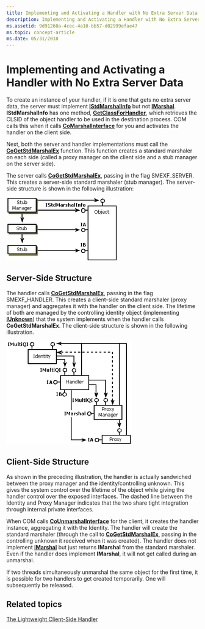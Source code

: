 ```yaml
---
title: Implementing and Activating a Handler with No Extra Server Data
description: Implementing and Activating a Handler with No Extra Server Data
ms.assetid: 9d91260a-4cec-4a10-bb57-d02999efae47
ms.topic: concept-article
ms.date: 05/31/2018
---
```


# Implementing and Activating a Handler with No Extra Server Data

To create an instance of your handler, if it is one that gets no extra server data, the server must implement [**IStdMarshalInfo**](/windows/win32/api/objidlbase/nn-objidlbase-istdmarshalinfo) but not [**IMarshal**](/windows/win32/api/objidlbase/nn-objidlbase-imarshal). **IStdMarshalInfo** has one method, [**GetClassForHandler**](/windows/win32/api/objidlbase/nf-objidlbase-istdmarshalinfo-getclassforhandler), which retrieves the CLSID of the object handler to be used in the destination process. COM calls this when it calls [**CoMarshalInterface**](/windows/desktop/api/combaseapi/nf-combaseapi-comarshalinterface) for you and activates the handler on the client side.

Next, both the server and handler implementations must call the [**CoGetStdMarshalEx**](/windows/desktop/api/combaseapi/nf-combaseapi-cogetstdmarshalex) function. This function creates a standard marshaler on each side (called a proxy manager on the client side and a stub manager on the server side).

The server calls [**CoGetStdMarshalEx**](/windows/desktop/api/combaseapi/nf-combaseapi-cogetstdmarshalex), passing in the flag SMEXF\_SERVER. This creates a server-side standard marshaler (stub manager). The server-side structure is shown in the following illustration:

![Diagram that shows the server-side structure.](images/b47b3bc0-3e7d-4be4-9767-7ae436bd1b21.png)

## Server-Side Structure

The handler calls [**CoGetStdMarshalEx**](/windows/desktop/api/combaseapi/nf-combaseapi-cogetstdmarshalex), passing in the flag SMEXF\_HANDLER. This creates a client-side standard marshaler (proxy manager) and aggregates it with the handler on the client side. The lifetime of both are managed by the controlling identity object (implementing [**IUnknown**](/windows/desktop/api/Unknwn/nn-unknwn-iunknown)) that the system implements when the handler calls **CoGetStdMarshalEx**. The client-side structure is shown in the following illustration.

![DIagram that shows the client-side structure.](images/24ae70ef-dfa8-4784-90ac-dc6cfb043ee5.png)

## Client-Side Structure

As shown in the preceding illustration, the handler is actually sandwiched between the proxy manager and the identity/controlling unknown. This gives the system control over the lifetime of the object while giving the handler control over the exposed interfaces. The dashed line between the Identity and Proxy Manager indicates that the two share tight integration through internal private interfaces.

When COM calls [**CoUnmarshalInterface**](/windows/desktop/api/combaseapi/nf-combaseapi-counmarshalinterface) for the client, it creates the handler instance, aggregating it with the Identity. The handler will create the standard marshaler (through the call to [**CoGetStdMarshalEx**](/windows/desktop/api/combaseapi/nf-combaseapi-cogetstdmarshalex), passing in the controlling unknown it received when it was created). The handler does not implement [**IMarshal**](/windows/win32/api/objidlbase/nn-objidlbase-imarshal) but just returns **IMarshal** from the standard marshaler. Even if the handler does implement **IMarshal**, it will not get called during an unmarshal.

If two threads simultaneously unmarshal the same object for the first time, it is possible for two handlers to get created temporarily. One will subsequently be released.

## Related topics

<dl> <dt>

[The Lightweight Client-Side Handler](the-lightweight-client-side-handler.md)
</dt> </dl>

 

 
